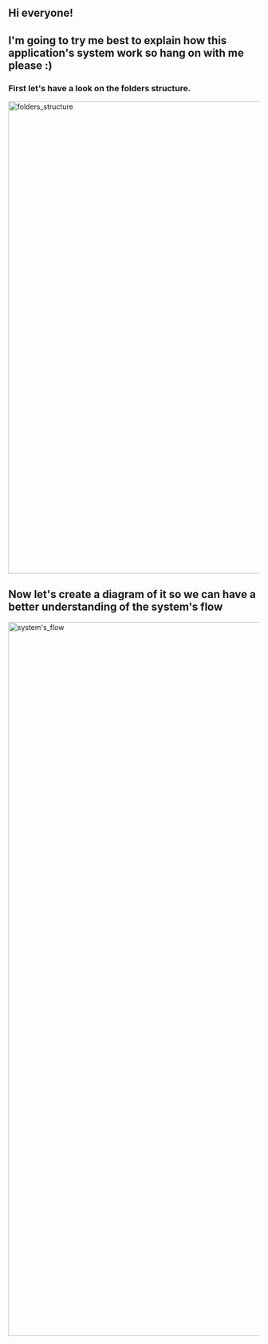 ## Hi everyone!

## I'm going to try me best to explain how this application's system work so hang on with me please :)

### First let's have a look on the folders structure.

<img width="944" alt="folders_structure" src="https://user-images.githubusercontent.com/75374340/190889134-1931e4d4-f111-4332-b468-7fc0ffb9463f.png">

## Now let's create a diagram of it so we can have a better understanding of the system's flow

<img width="1427" alt="system's_flow" src="https://user-images.githubusercontent.com/75374340/190889303-cf7c73e2-2aa7-4beb-99ab-f0fdce55ab14.png">


